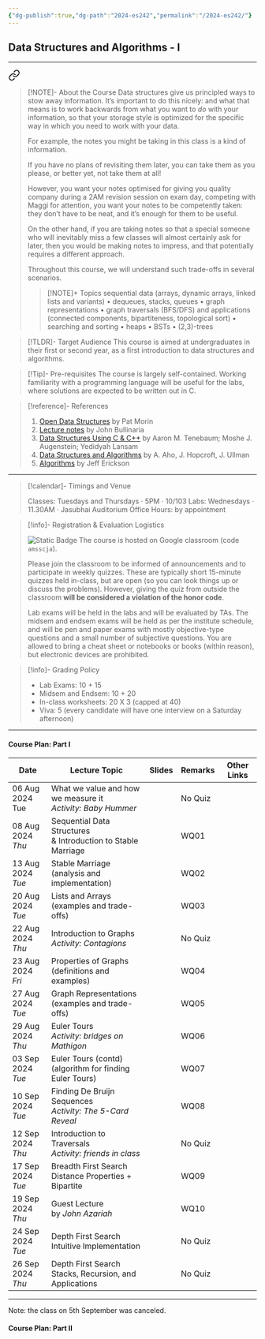 ```yaml
---
{"dg-publish":true,"dg-path":"2024-es242","permalink":"/2024-es242/"}
---
```


## Data Structures and Algorithms - I
---


<div class="transclusion internal-embed is-loaded"><a class="markdown-embed-link" href="/descriptions/es-242/" aria-label="Open link"><svg xmlns="http://www.w3.org/2000/svg" width="24" height="24" viewBox="0 0 24 24" fill="none" stroke="currentColor" stroke-width="2" stroke-linecap="round" stroke-linejoin="round" class="svg-icon lucide-link"><path d="M10 13a5 5 0 0 0 7.54.54l3-3a5 5 0 0 0-7.07-7.07l-1.72 1.71"></path><path d="M14 11a5 5 0 0 0-7.54-.54l-3 3a5 5 0 0 0 7.07 7.07l1.71-1.71"></path></svg></a><div class="markdown-embed">




> [!NOTE]- About the Course
> Data structures give us principled ways to stow away information. It’s important to do this nicely: and what that means is to work backwards from what you want to _do_ with your information, so that your storage style is optimized for the specific way in which you need to work with your data.
>
> For example, the notes you might be taking in this class is a kind of information.
> 
> If you have no plans of revisiting them later, you can take them as you please, or better yet, not take them at all!
>
> However, you want your notes optimised for giving you quality company during a 2AM revision session on exam day, competing with Maggi for attention, you want your notes to be competently taken: they don’t have to be neat, and it’s enough for them to be useful.
>
> On the other hand, if you are taking notes so that a special someone who will inevitably miss a few classes will almost certainly ask for later, then you would be making notes to impress, and that potentially requires a different approach.
>
> Throughout this course, we will understand such trade-offs in several scenarios.
> 
> > [!NOTE]+ Topics
> > sequential data (arrays, dynamic arrays, linked lists and variants) • dequeues, stacks, queues • graph representations • graph traversals (BFS/DFS) and applications (connected components, bipartiteness, topological sort) • searching and sorting • heaps • BSTs • (2,3)-trees

> [!TLDR]- Target Audience
> This course is aimed at undergraduates in their first or second year, as a first introduction to data structures and algorithms.

> [!Tip]- Pre-requisites
> The course is largely self-contained. Working familiarity with a programming language will be useful for the labs, where solutions are expected to be written out in C.

> [!reference]- References
> 1. [Open Data Structures](https://opendatastructures.org/) by Pat Morin
> 2. [Lecture notes](https://www.cs.bham.ac.uk/~jxb/DSA/dsa.pdf) by John Bullinaria
> 3. [Data Structures Using C & C++](https://www.amazon.in/Data-Structures-Using-C/dp/8131703282) by Aaron M. Tenebaum; Moshe J. Augenstein; Yedidyah Lansam
> 4. [Data Structures and Algorithms](https://www.amazon.in/Structures-Algorithms-Addison-Wesley-Computer-Information/dp/0201000237) by A. Aho, J. Hopcroft, J. Ullman
> 5. [Algorithms](http://jeffe.cs.illinois.edu/teaching/algorithms/) by Jeff Erickson

---



</div></div>


> [!calendar]- Timings and Venue
> 
> Classes: Tuesdays and Thursdays · 5PM · 10/103
> Labs: Wednesdays · 11.30AM · Jasubhai Auditorium
> Office Hours: by appointment

> [!info]- Registration & Evaluation Logistics
> 
>  ![Static Badge](https://img.shields.io/badge/-classroom-blue?logo=google&logoColor=white)
> The course is hosted on Google classroom (code `amsscja`).
> 
> Please join the classroom to be informed of announcements and to participate in weekly quizzes. These are typically short 15-minute quizzes held in-class, but are open (so you can look things up or discuss the problems). However, giving the quiz from outside the classroom **will be considered a violation of the honor code**.
> 
> Lab exams will be held in the labs and will be evaluated by TAs.
> The midsem and endsem exams will be held as per the institute schedule, and will be pen and paper exams with mostly objective-type questions and a small number of subjective questions. You are allowed to bring a cheat sheet or notebooks or books (within reason), but electronic devices are prohibited.

> [!info]- Grading Policy
> 
>
> - Lab Exams: 10 + 15
> - Midsem and Endsem: 10 + 20
> - In-class worksheets: 20 X 3 (capped at 40)
> - Viva: 5 (every candidate will have one interview on a Saturday afternoon)

---
#### Course Plan: Part I

| Date                 | Lecture Topic                                                   | Slides | Remarks | Other Links |
| -------------------- | --------------------------------------------------------------- | ------ | ------- | ----------- |
| 06 Aug 2024<br>Tue   | What we value and how we measure it<br>_Activity: Baby Hummer_  |        | No Quiz |             |
| 08 Aug 2024<br>_Thu_ | Sequential Data Structures<br>& Introduction to Stable Marriage |        | WQ01    |             |
| 13 Aug 2024<br>_Tue_ | Stable Marriage <br>(analysis and implementation)               |        | WQ02    |             |
| 20 Aug 2024<br>_Tue_ | Lists and Arrays<br>(examples and trade-offs)                   |        | WQ03    |             |
| 22 Aug 2024<br>_Thu_ | Introduction to Graphs<br>_Activity: Contagions_                |        | No Quiz |             |
| 23 Aug 2024<br>_Fri_ | Properties of Graphs<br>(definitions and examples)              |        | WQ04    |             |
| 27 Aug 2024<br>_Tue_ | Graph Representations<br>(examples and trade-offs)              |        | WQ05    |             |
| 29 Aug 2024<br>_Thu_ | Euler Tours<br>_Activity: bridges on Mathigon_                  |        | WQ06    |             |
| 03 Sep 2024<br>_Tue_ | Euler Tours (contd)<br>(algorithm for finding Euler Tours)      |        | WQ07    |             |
| 10 Sep 2024<br>_Tue_ | Finding De Bruijn Sequences<br>_Activity: The 5-Card Reveal_    |        | WQ08    |             |
| 12 Sep 2024<br>_Thu_ | Introduction to Traversals<br>_Activity: friends in class_      |        | No Quiz |             |
| 17 Sep 2024<br>_Tue_ | Breadth First Search<br>Distance Properties + Bipartite         |        | WQ09    |             |
| 19 Sep 2024<br>_Thu_ | Guest Lecture<br>by _John Azariah_                              |        | WQ10    |             |
| 24 Sep 2024<br>_Tue_ | Depth First Search<br>Intuitive Implementation                  |        | No Quiz |             |
| 26 Sep 2024<br>_Thu_ | Depth First Search<br>Stacks, Recursion, and Applications       |        | No Quiz |             |

---

Note: the class on 5th September was canceled. 

#### Course Plan: Part II

